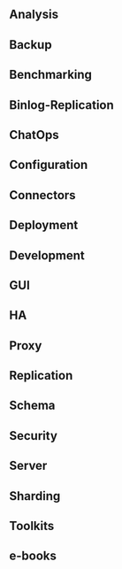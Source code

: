 ## Analysis


## Backup


## Benchmarking


## Binlog-Replication


## ChatOps


## Configuration


## Connectors


## Deployment


## Development


## GUI


## HA


## Proxy


## Replication


## Schema


## Security


## Server


## Sharding


## Toolkits


## e-books

